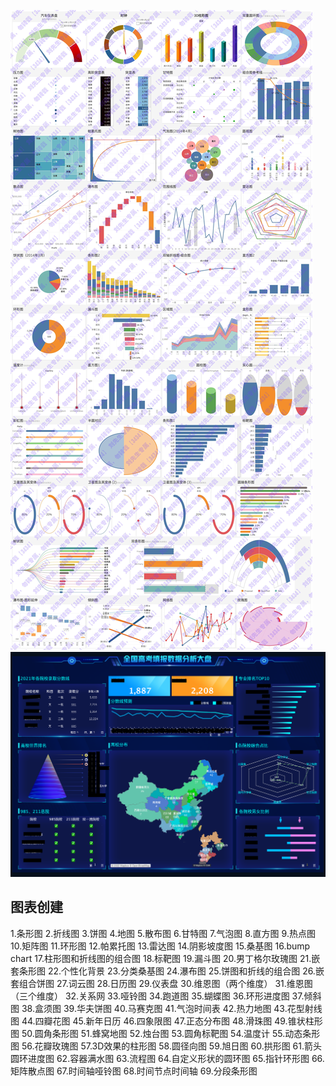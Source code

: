 ![tableau日常应用可视化图形](../../image/bi-chart.png)
![tableau大屏可视化](../../image/1754536055606.png)


## 图表创建
1.条形图
2.折线图
3.饼图
4.地图
5.散布图
6.甘特图
7.气泡图
8.直方图
9.热点图
10.矩阵图
11.环形图
12.帕累托图
13.雷达图
14.阴影坡度图
15.桑基图
16.bump chart
17.柱形图和折线图的组合图
18.标靶图
19.漏斗图
20.男丁格尔玫瑰图
21.嵌套条形图
22.个性化背景
23.分类桑基图
24.瀑布图
25.饼图和折线的组合图
26.嵌套组合饼图
27.词云图
28.日历图
29.仪表盘
30.维恩图（两个维度）
31.维恩图（三个维度）
32.关系网
33.哑铃图
34.跑道图
35.蝴蝶图
36.环形进度图
37.倾斜图
38.盒须图
39.华夫饼图
40.马赛克图
41.气泡时间表
42.热力地图
43.花型射线图
44.四瓣花图
45.新年日历
46.四象限图
47.正态分布图
48.滑珠图
49.锥状柱形图
50.圆角条形图
51.蜂窝地图
52.烛台图
53.圆角标靶图
54.温度计
55.动态条形图
56.花瓣玫瑰图
57.3D效果的柱形图
58.圆径向图
59.旭日图
60.拱形图
61.箭头圆环进度图
62.容器满水图
63.流程图
64.自定义形状的圆环图
65.指针环形图
66.矩阵散点图
67.时间轴哑铃图
68.时间节点时间轴
69.分段条形图